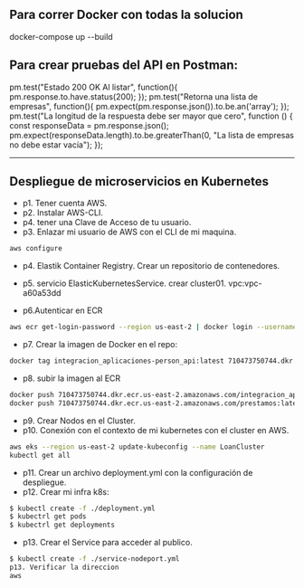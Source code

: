 Para correr Docker con todas la solucion
-------------------------
docker-compose up --build

Para crear pruebas  del API en Postman:
----------------------------
pm.test("Estado 200 OK Al listar", function(){
    pm.response.to.have.status(200);
});
pm.test("Retorna una lista de empresas", function(){
    pm.expect(pm.response.json()).to.be.an('array');
});
pm.test("La longitud de la respuesta debe ser mayor que cero", function () {
    const responseData = pm.response.json();
    pm.expect(responseData.length).to.be.greaterThan(0, "La lista de empresas no debe estar vacía");
});


------
Despliegue de microservicios en Kubernetes
--------------

* p1. Tener cuenta AWS.
* p2. Instalar AWS-CLI.
* p4. tener una Clave de Acceso de tu usuario.
* p3. Enlazar mi usuario de AWS con el CLI de mi maquina.
```bash
aws configure
```
* p4. Elastik Container Registry. Crear un repositorio de contenedores.
* p5. servicio ElasticKubernetesService. crear cluster01. vpc:vpc-a60a53dd

* p6.Autenticar en ECR
```bash
aws ecr get-login-password --region us-east-2 | docker login --username AWS --password-stdin 710473750744.dkr.ecr.us-east-2.amazonaws.com
```
* p7. Crear la imagen de Docker en el repo:
```bash
docker tag integracion_aplicaciones-person_api:latest 710473750744.dkr.ecr.us-east-2.amazonaws.com/prestamosms:latest
```
* p8. subir la imagen al ECR
```bash
docker push 710473750744.dkr.ecr.us-east-2.amazonaws.com/integracion_aplicaciones-person_api:latest
docker push 710473750744.dkr.ecr.us-east-2.amazonaws.com/prestamos:latest
```
* p9. Crear Nodos en el Cluster.
* p10. Conexión con el contexto de mi kubernetes con el cluster en AWS.
```bash
aws eks --region us-east-2 update-kubeconfig --name LoanCluster
kubectl get all 
```
* p11. Crear un archivo deployment.yml con la configuración de despliegue.
* p12. Crear mi infra k8s:
```bash
$ kubectl create -f ./deployment.yml
$ kubectrl get pods
$ kubectrl get deployments
```

* p13. Crear el Service para acceder al publico.
```bash
$ kubectl create -f ./service-nodeport.yml 
p13. Verificar la direccion
aws
```